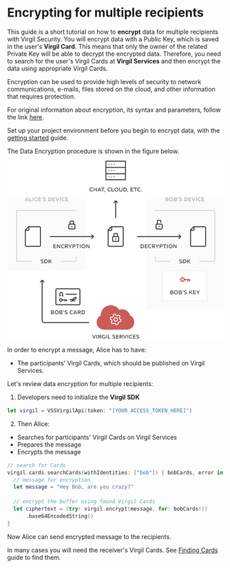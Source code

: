 # Encrypting for multiple recipients

This guide is a short tutorial on how to **encrypt** data for multiple recipients with Virgil Security. You will encrypt data with a Public Key, which is saved in the user's **Virgil Card**. This means that only the owner of the related Private Key will be able to decrypt the encrypted data. Therefore, you need to search for the user's Virgil Cards at **Virgil Services** and then encrypt the data using appropriate Virgil Cards.

Encryption can be used to provide high levels of security to network communications, e-mails, files stored on the cloud, and other information that requires protection.

For original information about encryption, its syntax and parameters, follow the link [here](https://github.com/VirgilSecurity/virgil/blob/wiki/wiki/glossary.md#encryption).

Set up your project environment before you begin to encrypt data, with the [getting started](/docs/swift/guides/configuration/client.md) guide.

The Data Encryption procedure is shown in the figure below.

![Virgil Encryption Intro](/docs/swift/img/Encryption_introduction.png "Data encryption")


In order to encrypt a message, Alice has to have:
 - The participants' Virgil Cards, which should be published on Virgil Services.

Let's review data encryption for multiple recipients:

1. Developers need to initialize the **Virgil SDK**

```swift
let virgil = VSSVirgilApi(token: "[YOUR_ACCESS_TOKEN_HERE]")
```

2. Then Alice:


  -  Searches for participants' Virgil Cards on Virgil Services
  -  Prepares the message
  -  Encrypts the message

  ```swift
  // search for Cards
  virgil.cards.searchCards(withIdentities: ["bob"]) { bobCards, error in
  	// message for encryption
  	let message = "Hey Bob, are you crazy?"

  	// encrypt the buffer using found Virgil Cards
  	let ciphertext = (try! virgil.encrypt(message, for: bobCards!))
  		.base64EncodedString()
  }
  ```

Now Alice can send encrypted message to the recipients.

In many cases you will need the receiver's Virgil Cards. See [Finding Cards](/docs/swift/guides/virgil-card/finding-card.md) guide to find them.
